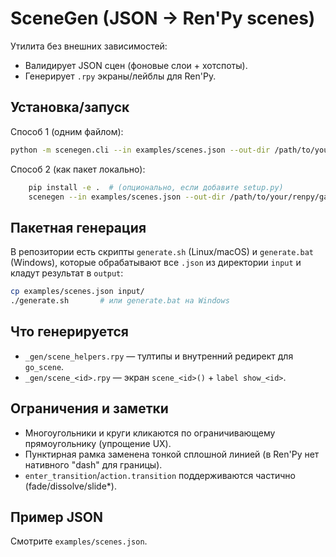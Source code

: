 # SceneGen (JSON → Ren'Py scenes)

Утилита без внешних зависимостей:
- Валидирует JSON сцен (фоновые слои + хотспоты).
- Генерирует `.rpy` экраны/лейблы для Ren'Py.

## Установка/запуск

Способ 1 (одним файлом):
```bash
python -m scenegen.cli --in examples/scenes.json --out-dir /path/to/your/renpy/game
```

Способ 2 (как пакет локально):
```bash
    pip install -e .  # (опционально, если добавите setup.py)
    scenegen --in examples/scenes.json --out-dir /path/to/your/renpy/game
```

## Пакетная генерация

В репозитории есть скрипты `generate.sh` (Linux/macOS) и `generate.bat`
(Windows), которые обрабатывают все `.json` из директории `input` и кладут
результат в `output`:

```bash
cp examples/scenes.json input/
./generate.sh       # или generate.bat на Windows
```

## Что генерируется
- `_gen/scene_helpers.rpy` — тултипы и внутренний редирект для `go_scene`.
- `_gen/scene_<id>.rpy` — экран `scene_<id>()` + `label show_<id>`.

## Ограничения и заметки
- Многоугольники и круги кликаются по ограничивающему прямоугольнику (упрощение UX).
- Пунктирная рамка заменена тонкой сплошной линией (в Ren'Py нет нативного "dash" для границы).
- `enter_transition`/`action.transition` поддерживаются частично (fade/dissolve/slide*).

## Пример JSON
Смотрите `examples/scenes.json`.
